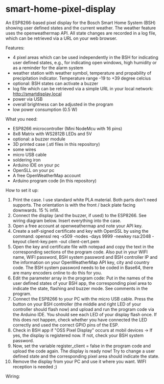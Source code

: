 # smart-home-pixel-display
An ESP8266-based pixel display for the Bosch Smart Home System (BSH) showing user defined states and the current weather. The weather feature uses the openweathermap API. All state changes are recorded in a log file, which can be retrieved via a URL on your web browser.

Features:

- 4 pixel areas which can be used independently in the BSH for indicating user defined states, e.g., for indicating open windows, high humidity or as a reminder for the alarm system
- weather station with weather symbol, temperature and propability of precipitation indicator. Temperature range -19 to +39 degree celcius
- optional: BSH states can activate a buzzer
- log file which can be retrieved via a simple URL in your local network: http://smartdisplay.local
- power via USB
- overall brightness can be adjusted in the program
- low power consumption (0.5 W)

What you need:

- ESP8266 microcontroller (Mini NodeMcu with 16 pins)
- 8x8 Matrix with WS2812B LEDs and 5V
- optional: a buzzer module
- 3D printed case (.stl files in this repository)
- some wires
- micro USB cable
- soldering iron
- Arduino IDE on your pc
- OpenSLL on your pc
- A free OpenWeatherMap account
- Arduino program code (in this repository)

How to set it up:

1. Print the case. I use standard white PLA material. Both parts don't need supports. The orientation is with the front / back plate facing downwards. 15 % infill.
2. Connect the display (and the buzzer, if used) to the ESP8266. See wiring diagram below. Insert everything into the case.
3. Open a free account at openweathermap and note your API key.
4. Create a self-signed certificate and key with OpenSSL by using the command: openssl req -x509 -nodes -days 9999 -newkey rsa:2048 -keyout client-key.pem -out client-cert.pem
5. Open the key and certificate file with notepad and copy the text in the corresponding sections of the program code. Also put in your WIFI name, WIFI password, BSH system password and BSH controller IP and the information on your OpenWeatherMap API key, city and country code. The BSH system password needs to be coded in Base64, there are many encoders online to do this for you.
6. Edit the parameter array in the program code: Put in the names of the user defined states of your BSH app, the corresponding pixel area to indicate the state, flashing and buzzer mode. See comments in the program.
7. Connect the ESP8266 to your PC with the micro USB cable. Press the button on your BSH controller (the middle and right LED of your controller should flash now) and upload and run the program code via the Arduino IDE. You should see each LED of your display flash once. If this does not happen, check whether you have connected the LED correctly and used the correct GPIO pins of the ESP.
8. Check in BSH app if "OSS Pixel Display" occurs at mobil devices -> If yes, the display is registered now. If not, check your BSH system password.
9. Now, set the variable register_client = false in the program code and upload the code again. The display is ready now! Try to change a user defined state and the corresponding pixel area should indicate the state.
10. Remove the display from your PC and use it where you want. WIFI reception is needed ;)

Wiring:
